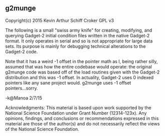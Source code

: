 g2munge
----------------------------------------------

Copyright(c) 2015 Kevin Arthur Schiff Croker
GPL v3

The following is a small "swiss army knife" for creating, modifying, and querying Gadget-2
initial condition files written in the native Gadget-2 format.  It only operates in serial
and so is not appropriate for large data sets.  Its purpose is mainly for debugging technical
alterations to the Gadget-2 code.

Note that it has a weird -1 offset in the pointer math as I, being rather silly, assumed that
was how the entire codebase would operate: the original g2munge code was based off of the load
routines given with the Gadget-2 distribution and this was -1 offset.  In actuality, Gadget-2 
uses 0 indexed pointers like any sane project would.  g2munge uses -1 offset pointers...sorry.

-k@Manoa 2/7/15

Acknowledgments:
This material is based upon work supported by the National Science
Foundation under Grant Number (12314-123x).  Any opinions, findings, and
conclusions or recommendations expressed in this material are those of
the author(s) and do not necessarily reflect the views of the National
Science Foundation.